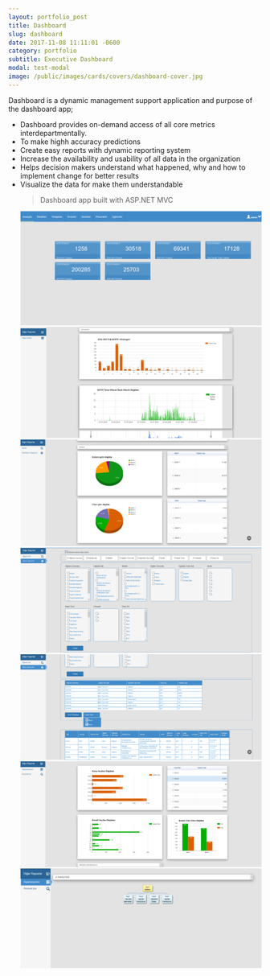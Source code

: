 ```yaml
---
layout: portfolio_post
title: Dashboard
slug: dashboard
date: 2017-11-08 11:11:01 -0600
category: portfolio
subtitle: Executive Dashboard
modal: test-modal
image: /public/images/cards/covers/dashboard-cover.jpg
---
```


<p>Dashboard is a dynamic management support application and purpose of the dashboard app;</p>
<ul>
<li>Dashboard provides on-demand access of all core metrics interdepartmentally.
<li>To make highh accuracy predictions
<li>Create easy reports with dynamic reporting system
<li>Increase the availability and usability of all data in the organization
<li>Helps decision makers understand what happened, why and how to implement change for better results
<li>Visualize the data for make them understandable
<p>
<blockquote> Dashboard app built with ASP.NET MVC </blockquote>

<div class="row" style="margin:0 auto">
<a href="/public/images/cards/content/dashboard/Dashboard1.png" data-lightbox="roadtrip">
<img class="thmb img-thumbnail" src="/public/images/cards/content/dashboard/Dashboard1.png" /></a>

<a href="/public/images/cards/content/dashboard/Dashboard2.png" data-lightbox="roadtrip">
<img class="thmb img-thumbnail" src="/public/images/cards/content/dashboard/Dashboard2.png" /></a>

<a href="/public/images/cards/content/dashboard/Dashboard3.png" data-lightbox="roadtrip">
<img class="thmb img-thumbnail" src="/public/images/cards/content/dashboard/Dashboard3.png" /></a>

<a href="/public/images/cards/content/dashboard/Dashboard4.png" data-lightbox="roadtrip">
<img class="thmb img-thumbnail" src="/public/images/cards/content/dashboard/Dashboard4.png"/></a>

<a href="/public/images/cards/content/dashboard/Dashboard5.png" data-lightbox="roadtrip">
<img class="thmb img-thumbnail" src="/public/images/cards/content/dashboard/Dashboard5.png"/></a>

<a href="/public/images/cards/content/dashboard/Dashboard6.png" data-lightbox="roadtrip">
<img class="thmb img-thumbnail" src="/public/images/cards/content/dashboard/Dashboard6.png"/></a>

<a href="/public/images/cards/content/dashboard/Dashboard7.png" data-lightbox="roadtrip">
<img class="thmb img-thumbnail" src="/public/images/cards/content/dashboard/Dashboard7.png"/></a>
<div>



